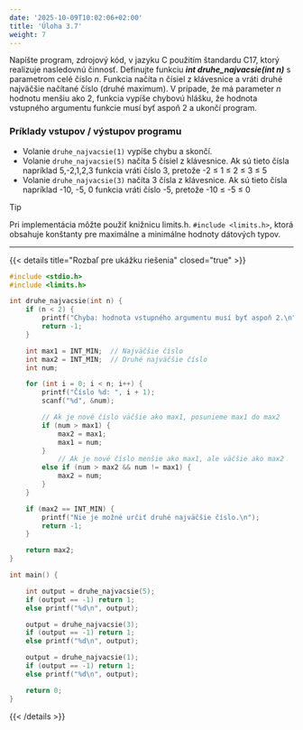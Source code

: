 ```yaml
---
date: '2025-10-09T10:02:06+02:00'
title: 'Úloha 3.7'
weight: 7
---
```


Napíšte program, zdrojový kód, v jazyku C použitím štandardu C17, ktorý realizuje nasledovnú činnosť.
Definujte funkciu **_int druhe_najvacsie(int n)_** s parametrom celé číslo _n_. Funkcia načíta n čísiel z
klávesnice a vráti druhé najväčšie načítané číslo (druhé maximum). V prípade, že má parameter _n_
hodnotu menšiu ako 2, funkcia vypíše chybovú hlášku, že hodnota vstupného argumentu funkcie
musí byť aspoň 2 a ukončí program.

### Príklady vstupov / výstupov programu

- Volanie `druhe_najvacsie(1)` vypíše chybu a skončí.
- Volanie `druhe_najvacsie(5)` načíta 5 čísiel z klávesnice. Ak sú tieto čísla napríklad 5,-2,1,2,3
  funkcia vráti číslo 3, pretože -2 ≤ 1 ≤ 2 ≤ 3 ≤ 5
- Volanie `druhe_najvacsie(3)` načíta 3 čísla z klávesnice. Ak sú tieto čísla napríklad -10, -5, 0 funkcia
  vráti číslo -5, pretože -10 ≤ -5 ≤ 0

> [!TIP]
> Pri implementácia môžte použiť knižnicu limits.h. `#include <limits.h>`, ktorá obsahuje konštanty pre maximálne
> a minimálne hodnoty dátových typov.

---

{{< details title="Rozbaľ pre ukážku riešenia" closed="true" >}}

```C
#include <stdio.h>
#include <limits.h>

int druhe_najvacsie(int n) {
    if (n < 2) {
        printf("Chyba: hodnota vstupného argumentu musí byť aspoň 2.\n");
        return -1;
    }

    int max1 = INT_MIN;  // Najväčšie číslo
    int max2 = INT_MIN;  // Druhé najväčšie číslo
    int num;

    for (int i = 0; i < n; i++) {
        printf("Číslo %d: ", i + 1);
        scanf("%d", &num);

        // Ak je nové číslo väčšie ako max1, posunieme max1 do max2
        if (num > max1) {
            max2 = max1;
            max1 = num;
        }
            // Ak je nové číslo menšie ako max1, ale väčšie ako max2
        else if (num > max2 && num != max1) {
            max2 = num;
        }
    }

    if (max2 == INT_MIN) {
        printf("Nie je možné určiť druhé najväčšie číslo.\n");
        return -1;
    }

    return max2;
}

int main() {

    int output = druhe_najvacsie(5);
    if (output == -1) return 1;
    else printf("%d\n", output);

    output = druhe_najvacsie(3);
    if (output == -1) return 1;
    else printf("%d\n", output);

    output = druhe_najvacsie(1);
    if (output == -1) return 1;
    else printf("%d\n", output);

    return 0;
}
```

{{< /details >}}

